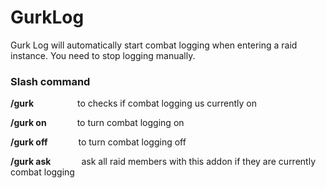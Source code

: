 # GurkLog

Gurk Log will automatically start combat logging when entering a raid instance. You need to stop logging manually.

<h3>Slash command</h3>
<p><strong>/gurk</strong>&ensp;&ensp;&ensp;&ensp;&ensp;&ensp;&ensp;&ensp;&ensp;&ensp;to checks if combat logging us currently on</p>
<p><strong>/gurk on</strong>&ensp;&ensp;&ensp;&ensp;&ensp;&ensp;&ensp;to turn combat logging on</p>
<p><strong>/gurk off</strong>&ensp;&ensp;&ensp;&ensp;&ensp;&ensp;&ensp;to turn combat logging off</p>
<p><strong>/gurk ask</strong>&ensp;&ensp;&ensp;&ensp;&ensp;&ensp;&ensp;ask all raid members with this addon if they are currently combat logging</p>
